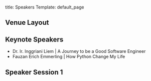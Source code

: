 title: Speakers
Template: default_page

## Venue Layout



## Keynote Speakers

* Dr. Ir. Inggriani Liem | A Journey to be a Good Software Engineer
* Fauzan Erich Emmerling | How Python Change My Life

## Speaker Session 1


